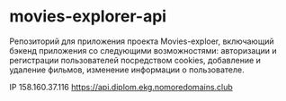 # movies-explorer-api
Репозиторий для приложения проекта Movies-exploer, включающий бэкенд приложения со следующими возможностями: авторизации и регистрации пользователей посредством cookies, добавление и удаление фильмов, изменение информации о пользователе.

IP 158.160.37.116 
https://api.diplom.ekg.nomoredomains.club
